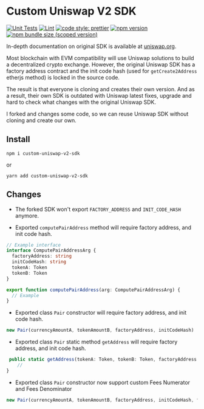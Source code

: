 # Custom Uniswap V2 SDK

[![Unit Tests](https://github.com/gndplayground/uniswap-v2-sdk/actions/workflows/unit-tests.yml/badge.svg)](https://github.com/gndplayground/uniswap-v2-sdk/actions/workflows/unit-tests.yml)
[![Lint](https://github.com/gndplayground/uniswap-v2-sdk/actions/workflows/lint.yml/badge.svg)](https://github.com/gndplayground/uniswap-v2-sdk/actions/workflows/lint.yml)
[![code style: prettier](https://img.shields.io/badge/code_style-prettier-ff69b4.svg?style=flat-square)](https://github.com/prettier/prettier)
[![npm version](https://img.shields.io/npm/v/custom-uniswap-v2-sdk/latest.svg)](https://www.npmjs.com/package/custom-uniswap-v2-sdk/v/latest)
[![npm bundle size (scoped version)](https://img.shields.io/bundlephobia/minzip/custom-uniswap-v2-sdk/latest.svg)](https://bundlephobia.com/result?p=@custom-uniswap-v2-sdk)

In-depth documentation on original SDK is available at [uniswap.org](https://uniswap.org/docs/v2/SDK/getting-started/).

Most blockchain with EVM compatibility will use Uniswap solutions to build a decentralized crypto exchange. However,
the original Uniswap SDK has a factory address contract and the init code hash (used for `getCreate2Address` etherjs method) is locked in the source code.

The result is that everyone is cloning and creates their own version. And as a result, their own SDK is outdated with
Uniswap latest fixes, upgrade and hard to check what changes with the original Uniswap SDK.

I forked and changes some code, so we can reuse Uniswap SDK without cloning and create our own.

## Install

```shell
npm i custom-uniswap-v2-sdk
```

or

```shell
yarn add custom-uniswap-v2-sdk
```

## Changes

- The forked SDK won't export `FACTORY_ADDRESS` and `INIT_CODE_HASH` anymore.

- Exported `computePairAddress` method will require factory address, and init code hash.

```ts
// Example interface
interface ComputePairAddressArg {
  factoryAddress: string
  initCodeHash: string
  tokenA: Token
  tokenB: Token
}

export function computePairAddress(arg: ComputePairAddressArg) {
  // Example
}
```

- Exported class `Pair` constructor will require factory address, and init code hash.

```ts
new Pair(currencyAmountA, tokenAmountB, factoryAddress, initCodeHash)
```

- Exported class `Pair` static method `getAddress` will require factory address, and init code hash.

```ts
 public static getAddress(tokenA: Token, tokenB: Token, factoryAddress: string, initCodeHash: string): string {
    //
}
```

- Exported class `Pair` constructor now support custom Fees Numerator and Fees Denominator

```ts
new Pair(currencyAmountA, tokenAmountB, factoryAddress, initCodeHash, feesNumerator, feesDenominator)
```
